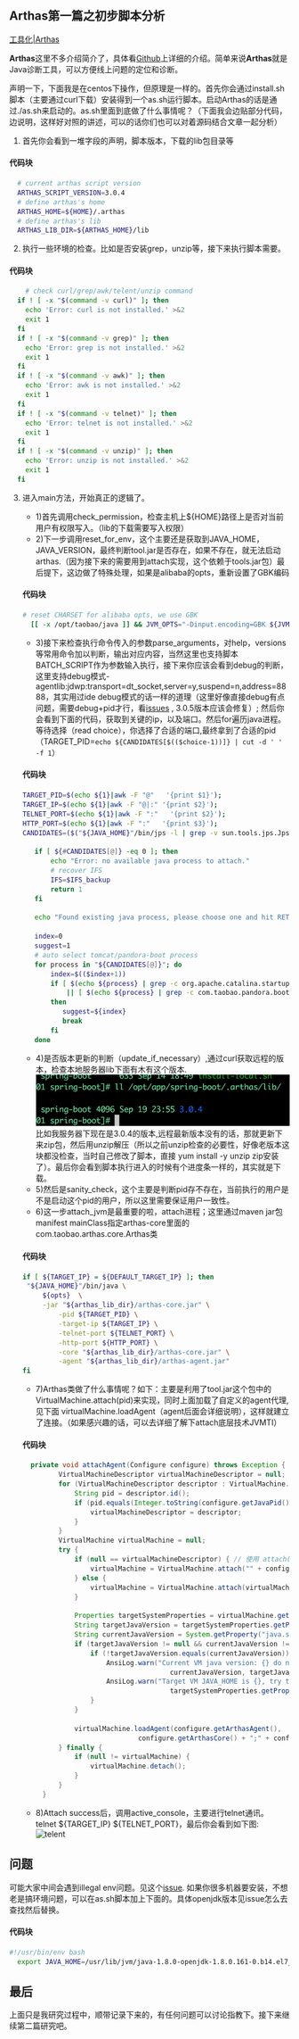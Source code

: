 ##  Arthas第一篇之初步脚本分析

[工具化|Arthas](https://github.com/edagarli/JAVAZeroToOne/blob/master/docs/tools/arthas/arthas-first.md)

**Arthas**这里不多介绍简介了，具体看[Github][1]上详细的介绍。简单来说**Arthas**就是Java诊断工具，可以方便线上问题的定位和诊断。

声明一下，下面我是在centos下操作，但原理是一样的。首先你会通过install.sh脚本（主要通过curl下载）安装得到一个as.sh运行脚本。启动Arthas的话是通过./as.sh来启动的。as.sh里面到底做了什么事情呢？（下面我会边贴部分代码，边说明，这样好对照的讲述，可以的话你们也可以对着源码结合文章一起分析）

1. 首先你会看到一堆字段的声明，脚本版本，下载的lib包目录等

  #### 代码块
  ``` sh
    # current arthas script version
    ARTHAS_SCRIPT_VERSION=3.0.4
    # define arthas's home
    ARTHAS_HOME=${HOME}/.arthas
    # define arthas's lib
    ARTHAS_LIB_DIR=${ARTHAS_HOME}/lib
  ```

2. 执行一些环境的检查。比如是否安装grep，unzip等，接下来执行脚本需要。

  #### 代码块
  ``` sh
      # check curl/grep/awk/telent/unzip command
    if ! [ -x "$(command -v curl)" ]; then
      echo 'Error: curl is not installed.' >&2
      exit 1
    fi
    if ! [ -x "$(command -v grep)" ]; then
      echo 'Error: grep is not installed.' >&2
      exit 1
    fi
    if ! [ -x "$(command -v awk)" ]; then
      echo 'Error: awk is not installed.' >&2
      exit 1
    fi
    if ! [ -x "$(command -v telnet)" ]; then
      echo 'Error: telnet is not installed.' >&2
      exit 1
    fi
    if ! [ -x "$(command -v unzip)" ]; then
      echo 'Error: unzip is not installed.' >&2
      exit 1
    fi
  ```
3. 进入main方法，开始真正的逻辑了。
   -  1)首先调用check_permission，检查主机上${HOME}路径上是否对当前用户有权限写入。（lib的下载需要写入权限）
   -  2)下一步调用reset_for_env，这个主要还是获取到JAVA_HOME，JAVA_VERSION，最终判断tool.jar是否存在，如果不存在，就无法启动arthas.（因为接下来的需要用到attach实现，这个依赖于tools.jar包）最后提下，这边做了特殊处理，如果是alibaba的opts，重新设置了GBK编码
   #### 代码块
   ``` sh
   # reset CHARSET for alibaba opts, we use GBK
     [[ -x /opt/taobao/java ]] && JVM_OPTS="-Dinput.encoding=GBK ${JVM_OPTS} "
   ```
   -  3)接下来检查执行命令传入的参数parse_arguments，对help，versions等常用命令加以判断，输出对应内容，当然这里也支持脚本BATCH_SCRIPT作为参数输入执行，接下来你应该会看到debug的判断，这里支持debug模式-agentlib:jdwp:transport=dt_socket,server=y,suspend=n,address=8888，其实用过ide debug模式的话一样的道理（这里好像直接debug有点问题，需要debug+pid才行，看[issues][2] , 3.0.5版本应该会修复）;
   然后你会看到下面的代码，获取到关键的ip，以及端口。然后for遍历java进程。等待选择（read choice），你选择了合适的端口,最终拿到了合适的pid（TARGET_PID=`echo ${CANDIDATES[$(($choice-1))]} | cut -d ' ' -f 1`）
   #### 代码块
     ``` sh
     TARGET_PID=$(echo ${1}|awk -F "@"   '{print $1}');
     TARGET_IP=$(echo ${1}|awk -F "@|:" '{print $2}');
     TELNET_PORT=$(echo ${1}|awk -F ":"   '{print $2}');
     HTTP_PORT=$(echo ${1}|awk -F ":"   '{print $3}');
     CANDIDATES=($("${JAVA_HOME}"/bin/jps -l | grep -v sun.tools.jps.Jps | awk '{print $0}'))

        if [ ${#CANDIDATES[@]} -eq 0 ]; then
            echo "Error: no available java process to attach."
            # recover IFS
            IFS=$IFS_backup
            return 1
        fi

        echo "Found existing java process, please choose one and hit RETURN."

        index=0
        suggest=1
        # auto select tomcat/pandora-boot process
        for process in "${CANDIDATES[@]}"; do
            index=$(($index+1))
            if [ $(echo ${process} | grep -c org.apache.catalina.startup.Bootstrap) -eq 1 ] \
                || [ $(echo ${process} | grep -c com.taobao.pandora.boot.loader.SarLauncher) -eq 1 ]
            then
               suggest=${index}
               break
            fi
        done
     ```
   -  4)是否版本更新的判断（update_if_necessary）,通过curl获取远程的版本，检查本地服务器lib下面有木有这个版本.
    ![版本](../../../imgs/arthas.png)
    比如我服务器下现在是3.0.4的版本,远程最新版本没有的话，那就更新下来zip包，然后用unzip解压（所以之前unzip检查的必要性，好像老版本这块都没检查，当时自己修改了脚本，直接 yum install -y unzip zip安装了）。最后你会看到脚本执行进入的时候有个进度条一样的，其实就是下载。
   -  5)然后是sanity_check，这个主要是判断pid存不存在，当前执行的用户是不是启动这个pid的用户，所以这里需要保证用户一致性。
   -  6)这一步attach_jvm是最重要的啦，attach进程；这里通过maven jar包manifest mainClass指定arthas-core里面的com.taobao.arthas.core.Arthas类
     #### 代码块
     ``` sh
     if [ ${TARGET_IP} = ${DEFAULT_TARGET_IP} ]; then
      "${JAVA_HOME}"/bin/java \
          ${opts}  \
          -jar "${arthas_lib_dir}/arthas-core.jar" \
              -pid ${TARGET_PID} \
              -target-ip ${TARGET_IP} \
              -telnet-port ${TELNET_PORT} \
              -http-port ${HTTP_PORT} \
              -core "${arthas_lib_dir}/arthas-core.jar" \
              -agent "${arthas_lib_dir}/arthas-agent.jar"
     fi
     ```
   -  7)Arthas类做了什么事情呢？如下：主要是利用了tool.jar这个包中的VirtualMachine.attach(pid)来实现，同时上面加载了自定义的agent代理,见下面 virtualMachine.loadAgent（agent后面会详细说明），这样就建立了连接。（如果感兴趣的话，可以去详细了解下attach底层技术JVMTI）
   #### 代码块
   ``` java
     private void attachAgent(Configure configure) throws Exception {
            VirtualMachineDescriptor virtualMachineDescriptor = null;
            for (VirtualMachineDescriptor descriptor : VirtualMachine.list()) {
                String pid = descriptor.id();
                if (pid.equals(Integer.toString(configure.getJavaPid()))) {
                    virtualMachineDescriptor = descriptor;
                }
            }
            VirtualMachine virtualMachine = null;
            try {
                if (null == virtualMachineDescriptor) { // 使用 attach(String pid) 这种方式
                    virtualMachine = VirtualMachine.attach("" + configure.getJavaPid());
                } else {
                    virtualMachine = VirtualMachine.attach(virtualMachineDescriptor);
                }

                Properties targetSystemProperties = virtualMachine.getSystemProperties();
                String targetJavaVersion = targetSystemProperties.getProperty("java.specification.version");
                String currentJavaVersion = System.getProperty("java.specification.version");
                if (targetJavaVersion != null && currentJavaVersion != null) {
                    if (!targetJavaVersion.equals(currentJavaVersion)) {
                        AnsiLog.warn("Current VM java version: {} do not match target VM java version: {}, attach may fail.",
                                        currentJavaVersion, targetJavaVersion);
                        AnsiLog.warn("Target VM JAVA_HOME is {}, try to set the same JAVA_HOME.",
                                        targetSystemProperties.getProperty("java.home"));
                    }
                }

                virtualMachine.loadAgent(configure.getArthasAgent(),
                                configure.getArthasCore() + ";" + configure.toString());
            } finally {
                if (null != virtualMachine) {
                    virtualMachine.detach();
                }
            }
        }
    ```

   -  8)Attach success后，调用active_console，主要进行telnet通讯。
       telnet ${TARGET_IP} ${TELNET_PORT}，最后你会看到如下图: ![telent](../../../imgs/telnet.png)


## 问题

   可能大家中间会遇到illegal env问题。见这个[issue][3].
   如果你很多机器要安装，不想老是搞环境问题，可以在as.sh脚本加上下面的。具体openjdk版本见issue怎么去查找然后替换。
   #### 代码块
   ``` sh
   #!/usr/bin/env bash
     export JAVA_HOME=/usr/lib/jvm/java-1.8.0-openjdk-1.8.0.161-0.b14.el7_4.x86_64
   ```

## 最后

   上面只是我研究过程中，顺带记录下来的，有任何问题可以讨论指教下。接下来继续第二篇研究吧。


  [1]: https://github.com/alibaba/arthas
  [2]: https://github.com/alibaba/arthas/issues/128
  [3]: https://github.com/alibaba/arthas/issues/70
